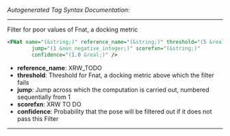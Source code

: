 <!-- THIS IS AN AUTOGENERATED FILE: Don't edit it directly, instead change the schema definition in the code itself. -->

_Autogenerated Tag Syntax Documentation:_

---
Filter for poor values of Fnat, a docking metric

```xml
<FNat name="(&string;)" reference_name="(&string;)" threshold="(5 &real;)"
        jump="(1 &non_negative_integer;)" scorefxn="(&string;)"
        confidence="(1.0 &real;)" />
```

-   **reference_name**: XRW_TODO
-   **threshold**: Threshold for Fnat, a docking metric above which the filter fails
-   **jump**: Jump across which the computation is carried out, numbered sequentially from 1
-   **scorefxn**: XRW TO DO
-   **confidence**: Probability that the pose will be filtered out if it does not pass this Filter

---
